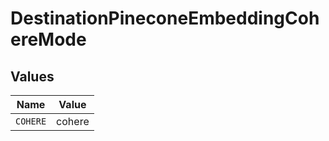 # DestinationPineconeEmbeddingCohereMode


## Values

| Name     | Value    |
| -------- | -------- |
| `COHERE` | cohere   |